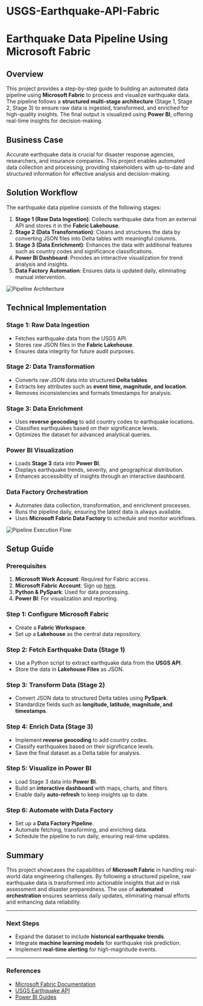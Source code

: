# USGS-Earthquake-API-Fabric

# Earthquake Data Pipeline Using Microsoft Fabric

## Overview
This project provides a step-by-step guide to building an automated data pipeline using **Microsoft Fabric** to process and visualize earthquake data. The pipeline follows a **structured multi-stage architecture** (Stage 1, Stage 2, Stage 3) to ensure raw data is ingested, transformed, and enriched for high-quality insights. The final output is visualized using **Power BI**, offering real-time insights for decision-making.

## Business Case

Accurate earthquake data is crucial for disaster response agencies, researchers, and insurance companies. This project enables automated data collection and processing, providing stakeholders with up-to-date and structured information for effective analysis and decision-making.

## Solution Workflow

The earthquake data pipeline consists of the following stages:

1. **Stage 1 (Raw Data Ingestion)**: Collects earthquake data from an external API and stores it in the **Fabric Lakehouse**.
2. **Stage 2 (Data Transformation)**: Cleans and structures the data by converting JSON files into Delta tables with meaningful columns.
3. **Stage 3 (Data Enrichment)**: Enhances the data with additional features such as country codes and significance classifications.
4. **Power BI Dashboard**: Provides an interactive visualization for trend analysis and insights.
5. **Data Factory Automation**: Ensures data is updated daily, eliminating manual intervention.

![Pipeline Architecture](https://prod-files-secure.s3.us-west-2.amazonaws.com/ae89901b-79f1-49d4-828c-c80d4912aeac/f1e7f09e-08ab-4756-b1ed-4341bd68bb8a/Data_Engineering_vs_Software_Engineering_(2).png)

## Technical Implementation

### **Stage 1: Raw Data Ingestion**
- Fetches earthquake data from the USGS API.
- Stores raw JSON files in the **Fabric Lakehouse**.
- Ensures data integrity for future audit purposes.

### **Stage 2: Data Transformation**
- Converts raw JSON data into structured **Delta tables**.
- Extracts key attributes such as **event time, magnitude, and location**.
- Removes inconsistencies and formats timestamps for analysis.

### **Stage 3: Data Enrichment**
- Uses **reverse geocoding** to add country codes to earthquake locations.
- Classifies earthquakes based on their significance levels.
- Optimizes the dataset for advanced analytical queries.

### **Power BI Visualization**
- Loads **Stage 3** data into **Power BI**.
- Displays earthquake trends, severity, and geographical distribution.
- Enhances accessibility of insights through an interactive dashboard.

### **Data Factory Orchestration**
- Automates data collection, transformation, and enrichment processes.
- Runs the pipeline daily, ensuring the latest data is always available.
- Uses **Microsoft Fabric Data Factory** to schedule and monitor workflows.

![Pipeline Execution Flow](https://prod-files-secure.s3.us-west-2.amazonaws.com/ae89901b-79f1-49d4-828c-c80d4912aeac/a5c115f2-1865-4bb3-a37d-23c527580442/diagram-export-09-12-2024-21_52_01.png)

## Setup Guide

### **Prerequisites**
1. **Microsoft Work Account**: Required for Fabric access.
2. **Microsoft Fabric Account**: Sign up [here](https://app.fabric.microsoft.com/).
3. **Python & PySpark**: Used for data processing.
4. **Power BI**: For visualization and reporting.

### **Step 1: Configure Microsoft Fabric**
- Create a **Fabric Workspace**.
- Set up a **Lakehouse** as the central data repository.

### **Step 2: Fetch Earthquake Data (Stage 1)**
- Use a Python script to extract earthquake data from the **USGS API**.
- Store the data in **Lakehouse Files** as JSON.

### **Step 3: Transform Data (Stage 2)**
- Convert JSON data to structured Delta tables using **PySpark**.
- Standardize fields such as **longitude, latitude, magnitude, and timestamps**.

### **Step 4: Enrich Data (Stage 3)**
- Implement **reverse geocoding** to add country codes.
- Classify earthquakes based on their significance levels.
- Save the final dataset as a Delta table for analysis.

### **Step 5: Visualize in Power BI**
- Load Stage 3 data into **Power BI**.
- Build an **interactive dashboard** with maps, charts, and filters.
- Enable daily **auto-refresh** to keep insights up to date.

### **Step 6: Automate with Data Factory**
- Set up a **Data Factory Pipeline**.
- Automate fetching, transforming, and enriching data.
- Schedule the pipeline to run daily, ensuring real-time updates.

## Summary

This project showcases the capabilities of **Microsoft Fabric** in handling real-world data engineering challenges. By following a structured pipeline, raw earthquake data is transformed into actionable insights that aid in risk assessment and disaster preparedness. The use of **automated orchestration** ensures seamless daily updates, eliminating manual efforts and enhancing data reliability.

---

### **Next Steps**
- Expand the dataset to include **historical earthquake trends**.
- Integrate **machine learning models** for earthquake risk prediction.
- Implement **real-time alerting** for high-magnitude events.

---

### **References**
- [Microsoft Fabric Documentation](https://learn.microsoft.com/en-us/fabric/)
- [USGS Earthquake API](https://earthquake.usgs.gov/fdsnws/event/1/)
- [Power BI Guides](https://learn.microsoft.com/en-us/power-bi/)
